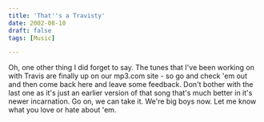 ```yaml
---
title: 'That''s a Travisty'
date: 2002-08-10
draft: false
tags: [Music]

---
```


Oh, one other thing I did forget to say. The tunes that I've been working on with Travis are finally up on our mp3.com site - so go and check 'em out and then come back here and leave some feedback. Don't bother with the last one as it's just an earlier version of that song that's much better in it's newer incarnation. Go on, we can take it. We're big boys now. Let me know what you love or hate about 'em.